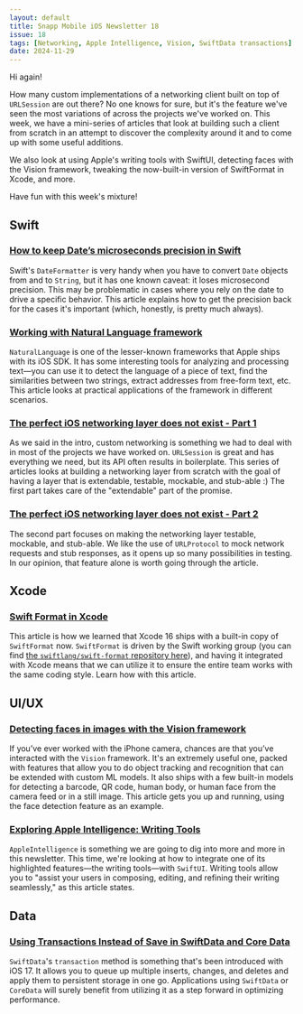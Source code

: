 ```yaml
---
layout: default
title: Snapp Mobile iOS Newsletter 18
issue: 18
tags: [Networking, Apple Intelligence, Vision, SwiftData transactions]
date: 2024-11-29
---
```


Hi again!

How many custom implementations of a networking client built on top of `URLSession` are out there? No one knows for sure, but it's the feature we've seen the most variations of across the projects we've worked on. This week, we have a mini-series of articles that look at building such a client from scratch in an attempt to discover the complexity around it and to come up with some useful additions.

We also look at using Apple's writing tools with SwiftUI, detecting faces with the Vision framework, tweaking the now-built-in version of SwiftFormat in Xcode, and more.

Have fun with this week's mixture!

## Swift

### [How to keep Date’s microseconds precision in Swift](https://augmentedcode.io/2024/09/23/how-to-keep-dates-microseconds-precision-in-swift/)

Swift's `DateFormatter` is very handy when you have to convert `Date` objects from and to `String`, but it has one known caveat: it loses microsecond precision. This may be problematic in cases where you rely on the date to drive a specific behavior. This article explains how to get the precision back for the cases it's important (which, honestly, is pretty much always).

### [Working with Natural Language framework](https://www.artemnovichkov.com/blog/working-with-natural-language-framework)

`NaturalLanguage` is one of the lesser-known frameworks that Apple ships with its iOS SDK. It has some interesting tools for analyzing and processing text—you can use it to detect the language of a piece of text, find the similarities between two strings, extract addresses from free-form text, etc. This article looks at practical applications of the framework in different scenarios.

### [The perfect iOS networking layer does not exist - Part 1](https://calincrist.com/the-perfect-ios-networking-layer-does-not-exists---part-1)

As we said in the intro, custom networking is something we had to deal with in most of the projects we have worked on. `URLSession` is great and has everything we need, but its API often results in boilerplate. This series of articles looks at building a networking layer from scratch with the goal of having a layer that is extendable, testable, mockable, and stub-able :) The first part takes care of the "extendable" part of the promise.

### [The perfect iOS networking layer does not exist - Part 2](https://calincrist.com/the-perfect-ios-networking-layer-does-not-exist---part-2)

The second part focuses on making the networking layer testable, mockable, and stub-able. We like the use of `URLProtocol` to mock network requests and stub responses, as it opens up so many possibilities in testing. In our opinion, that feature alone is worth going through the article.

## Xcode

### [Swift Format in Xcode](https://troz.net/post/2024/swift_format/)

This article is how we learned that Xcode 16 ships with a built-in copy of `SwiftFormat` now. `SwiftFormat` is driven by the Swift working group (you can find [the `swiftlang/swift-format` repository here](https://github.com/swiftlang/swift-format)), and having it integrated with Xcode means that we can utilize it to ensure the entire team works with the same coding style. Learn how with this article.

## UI/UX

### [Detecting faces in images with the Vision framework](https://www.createwithswift.com/detecting-faces-in-images-with-the-vision-framework/)

If you’ve ever worked with the iPhone camera, chances are that you’ve interacted with the `Vision` framework. It's an extremely useful one, packed with features that allow you to do object tracking and recognition that can be extended with custom ML models. It also ships with a few built-in models for detecting a barcode, QR code, human body, or human face from the camera feed or in a still image. This article gets you up and running, using the face detection feature as an example.

### [Exploring Apple Intelligence: Writing Tools](https://www.createwithswift.com/exploring-apple-intelligence-writing-tools/)

`AppleIntelligence` is something we are going to dig into more and more in this newsletter. This time, we're looking at how to integrate one of its highlighted features—the writing tools—with `SwiftUI`. Writing tools allow you to "assist your users in composing, editing, and refining their writing seamlessly," as this article states.

## Data

### [Using Transactions Instead of Save in SwiftData and Core Data](https://fatbobman.com/en/posts/using-transactions-instead-of-save-in-swiftdata-and-core-data/)

`SwiftData`'s `transaction` method is something that's been introduced with iOS 17. It allows you to queue up multiple inserts, changes, and deletes and apply them to persistent storage in one go. Applications using `SwiftData` or `CoreData` will surely benefit from utilizing it as a step forward in optimizing performance.
